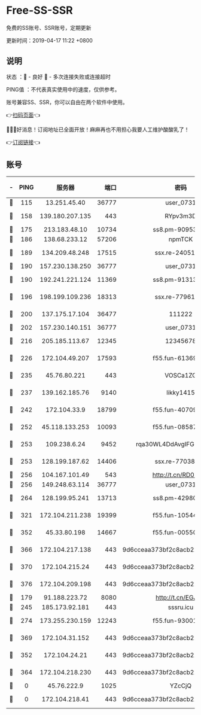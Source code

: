 # Free-SS-SSR

免费的SS账号、SSR账号，定期更新

更新时间：2019-04-17 11:22 +0800

## 说明

状态     ：🙂 - 良好 🙁 - 多次连接失败或连接超时

PING值   ：不代表真实使用中的速度，仅供参考。

账号兼容SS、SSR，你可以自由在两个软件中使用。

👉[扫码页面](https://liesauer.github.io/Free-SS-SSR/)👈

🎉🎉🎉好消息！订阅地址已全面开放！麻麻再也不用担心我要人工维护酸酸乳了！

👉[订阅链接](https://www.liesauer.net/yogurt/subscribe?ACCESS_TOKEN=DAYxR3mMaZAsaqUb)👈

## 账号

|-|PING|服务器|端口|密码|加密方式|区域|
|:----:|:----:|:-----:|-----:|:----:|:----:|:----:|
|🙂|115|13.251.45.40|36777|user_0731|chacha20|SG|
|🙂|158|139.180.207.135|443|RYpv3m3D|aes-256-cfb|JP|
|🙂|175|213.183.48.10|10734|ss8.pm-90953901|rc4-md5|RU|
|🙂|186|138.68.233.12|57206|npmTCK|rc4-md5|US|
|🙂|189|134.209.48.248|17515|ssx.re-24051908|aes-256-cfb|US|
|🙂|190|157.230.138.250|36777|user_0731|chacha20|US|
|🙂|190|192.241.221.124|11369|ss8.pm-91313245|aes-256-cfb|US|
|🙂|196|198.199.109.236|18313|ssx.re-77961623|aes-256-cfb|US|
|🙂|200|137.175.17.104|36477|111222|aes-256-cfb|US|
|🙂|202|157.230.140.151|36777|user_0731|chacha20|US|
|🙂|216|205.185.113.67|12345|12345678|aes-256-cfb|US|
|🙂|226|172.104.49.207|17593|f55.fun-61369927|aes-256-cfb|SG|
|🙂|235|45.76.80.221|443|VOSCa1ZG|aes-256-cfb|DE|
|🙂|237|139.162.185.76|9140|likky1415|aes-256-cfb|DE|
|🙂|242|172.104.33.9|18799|f55.fun-40709683|aes-256-cfb|SG|
|🙂|252|45.118.133.253|10093|f55.fun-08587315|aes-256-cfb|SG|
|🙂|253|109.238.6.24|9452|rqa30WL4DdAvgIFG6Fs3znzTa|aes-256-cfb|FR|
|🙂|253|128.199.187.62|14406|ssx.re-77038545|aes-256-cfb|SG|
|🙂|256|104.167.101.49|543|http://t.cn/RD0D7sx|rc4-md5|CA|
|🙂|256|149.248.63.114|36777|user_0731|chacha20|CA|
|🙂|264|128.199.95.241|13713|ss8.pm-42980063|aes-256-cfb|SG|
|🙂|321|172.104.211.238|19399|f55.fun-10544311|aes-256-cfb|US|
|🙂|352|45.33.80.198|14667|f55.fun-00550024|aes-256-cfb|US|
|🙂|366|172.104.217.138|443|9d6cceaa373bf2c8acb22e60b6a58be6|aes-256-cfb|US|
|🙂|370|172.104.215.24|443|9d6cceaa373bf2c8acb22e60b6a58be6|aes-256-cfb|US|
|🙂|376|172.104.209.198|443|9d6cceaa373bf2c8acb22e60b6a58be6|aes-256-cfb|US|
|🙂|179|91.188.223.72|8080|http://t.cn/EGJIyrl|rc4-md5|RU|
|🙂|245|185.173.92.181|443|sssru.icu|rc4-md5|RU|
|🙂|274|173.255.230.159|12243|f55.fun-93001883|aes-256-cfb|US|
|🙂|369|172.104.31.152|443|9d6cceaa373bf2c8acb22e60b6a58be6|aes-256-cfb|US|
|🙁|352|172.104.24.21|443|9d6cceaa373bf2c8acb22e60b6a58be6|aes-256-cfb|US|
|🙁|364|172.104.218.230|443|9d6cceaa373bf2c8acb22e60b6a58be6|aes-256-cfb|US|
|🙁|0|45.76.222.9|1025|YZcCjQ|rc4-md5|JP|
|🙁|0|172.104.218.41|443|9d6cceaa373bf2c8acb22e60b6a58be6|aes-256-cfb|US|
